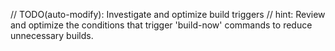 // TODO(auto-modify): Investigate and optimize build triggers
// hint: Review and optimize the conditions that trigger 'build-now' commands to reduce unnecessary builds.
